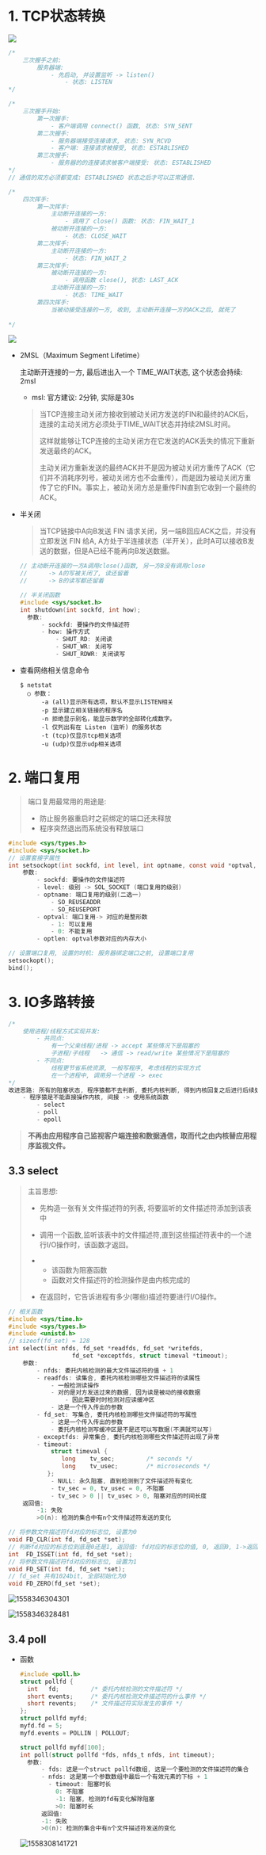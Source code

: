 # 1. TCP状态转换

![](assets/20141015155713390.png)

```c
/*
	三次握手之前:
		服务器端: 
			- 先启动, 并设置监听 -> listen()
				- 状态: LISTEN
*/

/*
	三次握手开始:
		第一次握手:
			- 客户端调用 connect() 函数, 状态: SYN_SENT
		第二次握手:
			- 服务器端接受连接请求, 状态: SYN_RCVD
			- 客户端: 连接请求被接受, 状态: ESTABLISHED
		第三次握手:
			- 服务器的的连接请求被客户端接受: 状态: ESTABLISHED
*/
// 通信的双方必须都变成: ESTABLISHED 状态之后才可以正常通信.

/*
	四次挥手:
		第一次挥手:
			主动断开连接的一方:
				- 调用了 close() 函数: 状态: FIN_WAIT_1
			被动断开连接的一方:
				- 状态: CLOSE_WAIT
		第二次挥手:
			主动断开连接的一方:
				- 状态: FIN_WAIT_2
		第三次挥手:
			被动断开连接的一方:
				- 调用函数 close(), 状态: LAST_ACK
			主动断开连接的一方:
				- 状态: TIME_WAIT
		第四次挥手:
			当被动接受连接的一方, 收到, 主动断开连接一方的ACK之后, 就死了
				
*/
```



![](assets/wKiom1ZLIP2CRdNUAAlNCKgqwI0818.jpg)

- 2MSL（Maximum Segment Lifetime）

  主动断开连接的一方, 最后进出入一个 TIME_WAIT状态, 这个状态会持续: 2msl

  - msl: 官方建议: 2分钟, 实际是30s

  > 当TCP连接主动关闭方接收到被动关闭方发送的FIN和最终的ACK后，连接的主动关闭方必须处于TIME_WAIT状态并持续2MSL时间。
  >
  > 这样就能够让TCP连接的主动关闭方在它发送的ACK丢失的情况下重新发送最终的ACK。
  >
  > 主动关闭方重新发送的最终ACK并不是因为被动关闭方重传了ACK（它们并不消耗序列号，被动关闭方也不会重传），而是因为被动关闭方重传了它的FIN。事实上，被动关闭方总是重传FIN直到它收到一个最终的ACK。

- 半关闭

  > 当TCP链接中A向B发送 FIN 请求关闭，另一端B回应ACK之后，并没有立即发送 FIN 给A, A方处于半连接状态（半开关），此时A可以接收B发送的数据，但是A已经不能再向B发送数据。

  ```c
  // 主动断开连接的一方A调用close()函数, 另一方B没有调用close
  //      -> A的写被关闭了, 读还留着
  //      -> B的读写都还留着
  
  // 半关闭函数
  #include <sys/socket.h>
  int shutdown(int sockfd, int how);
  	参数: 
  		- sockfd: 要操作的文件描述符
  		- how: 操作方式
  			- SHUT_RD: 关闭读
  			- SHUT_WR: 关闭写
  			- SHUT_RDWR: 关闭读写	
  ```

  

- 查看网络相关信息命令

  ```shell
  $ netstat
  	○ 参数：
  		-a (all)显示所有选项，默认不显示LISTEN相关
  		-p 显示建立相关链接的程序名
  		-n 拒绝显示别名，能显示数字的全部转化成数字。
  		-l 仅列出有在 Listen (监听) 的服务状态
  		-t (tcp)仅显示tcp相关选项
  		-u (udp)仅显示udp相关选项
  ```

  

# 2. 端口复用

> 端口复用最常用的用途是:
>
> - 防止服务器重启时之前绑定的端口还未释放
> - 程序突然退出而系统没有释放端口

```c
#include <sys/types.h> 
#include <sys/socket.h>
// 设置套接字属性
int setsockopt(int sockfd, int level, int optname, const void *optval, socklen_t optlen);
	参数:
		- sockfd: 要操作的文件描述符
		- level: 级别 -> SOL_SOCKET (端口复用的级别)
        - optname: 端口复用的级别(二选一)
        	- SO_REUSEADDR
        	- SO_REUSEPORT
        - optval: 端口复用-> 对应的是整形数
        	- 1: 可以复用
        	- 0: 不能复用
        - optlen: optval参数对应的内存大小

// 设置端口复用, 设置的时机: 服务器绑定端口之前, 设置端口复用
setsockopt();
bind();
```



# 3. IO多路转接

```c
/*
	使用进程/线程方式实现并发:
		- 共同点: 
			有一个父亲线程/进程 -> accept 某些情况下是阻塞的
			子进程/子线程   -> 通信 -> read/write 某些情况下是阻塞的
		- 不同点:
			线程更节省系统资源, 一般写程序, 考虑线程的实现方式
			在一个进程中, 调用另一个进程 -> exec
*/
改进思路: 所有的阻塞状态, 程序猿都不去判断, 委托内核判断, 得到内核回复之后进行后续处理
	- 程序猿是不能直接操作内核, 间接 -> 使用系统函数
		- select
		- poll
		- epoll
```

> **不再由应用程序自己监视客户端连接和数据通信，取而代之由内核替应用程序监视文件。**

## 3.3 select

> 主旨思想:
>
> - 先构造一张有关文件描述符的列表, 将要监听的文件描述符添加到该表中
>
> - 调用一个函数,监听该表中的文件描述符,直到这些描述符表中的一个进行I/O操作时，该函数才返回。
>
> - - 该函数为阻塞函数
>   - 函数对文件描述符的检测操作是由内核完成的
>
> - 在返回时，它告诉进程有多少(哪些)描述符要进行I/O操作。

```c
// 相关函数
#include <sys/time.h>
#include <sys/types.h>
#include <unistd.h>
// sizeof(fd_set) = 128
int select(int nfds, fd_set *readfds, fd_set *writefds,
                  fd_set *exceptfds, struct timeval *timeout);
	参数:
		- nfds: 委托内核检测的最大文件描述符的值 + 1
        - readfds: 读集合, 委托内核检测哪些文件描述符的读属性
        	- 一般检测读操作
        	- 对的是对方发送过来的数据, 因为读是被动的接收数据
        		- 因此需要时时检测对应读缓冲区
        	- 这是一个传入传出的参数
        - fd_set: 写集合, 委托内核检测哪些文件描述符的写属性
        	- 这是一个传入传出的参数
        	- 委托内核检测写缓冲区是不是还可以写数据(不满就可以写)
        - exceptfds: 异常集合, 委托内核检测哪些文件描述符出现了异常
       	- timeout:
			struct timeval {
               long    tv_sec;         /* seconds */
               long    tv_usec;        /* microseconds */
           };
			- NULL: 永久阻塞, 直到检测到了文件描述符有变化
			- tv_sec = 0, tv_usec = 0, 不阻塞
			- tv_sec > 0 || tv_usec > 0, 阻塞对应的时间长度
	返回值:
		-1: 失败
		>0(n): 检测的集合中有n个文件描述符发送的变化 

// 将参数文件描述符fd对应的标志位, 设置为0
void FD_CLR(int fd, fd_set *set);
// 判断fd对应的标志位到底是0还是1, 返回值: fd对应的标志位的值, 0, 返回0, 1->返回1
int  FD_ISSET(int fd, fd_set *set);
// 将参数文件描述符fd对应的标志位, 设置为1
void FD_SET(int fd, fd_set *set);
// fd_set 共有1024bit, 全部初始化为0
void FD_ZERO(fd_set *set);
```

![1558346304301](assets/1558346304301.png)

![1558346328481](assets/1558346328481.png)

## 3.4 poll

- 函数

  ```c
  #include <poll.h>
  struct pollfd {
  	int   fd;         /* 委托内核检测的文件描述符 */
  	short events;     /* 委托内核检测文件描述符的什么事件 */
  	short revents;    /* 文件描述符实际发生的事件 */
  };
  struct pollfd myfd;
  myfd.fd = 5;
  myfd.events = POLLIN | POLLOUT;
  
  struct pollfd myfd[100];
  int poll(struct pollfd *fds, nfds_t nfds, int timeout);
  	参数:
  		- fds: 这是一个struct pollfd数组, 这是一个要检测的文件描述符的集合
  		- nfds: 这是第一个参数数组中最后一个有效元素的下标 + 1
          - timeout: 阻塞时长
          	0: 不阻塞
          	-1: 阻塞, 检测的fd有变化解除阻塞
          	>0: 阻塞时长
        返回值:
  		-1: 失败
  		>0(n): 检测的集合中有n个文件描述符发送的变化 
  ```

  

  ![1558308141721](assets/1558308141721.png)

